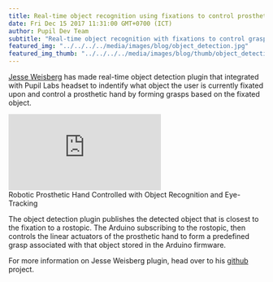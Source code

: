 ```yaml
--- 
title: Real-time object recognition using fixations to control prosthetic hand
date: Fri Dec 15 2017 11:31:00 GMT+0700 (ICT) 
author: Pupil Dev Team 
subtitle: "Real-time object recognition with fixations to control grasps of a robotic prosthetic hand..."
featured_img: "../../../../media/images/blog/object_detection.jpg"
featured_img_thumb: "../../../../media/images/blog/thumb/object_detection.jpg"
---
```


[Jesse Weisberg](https://github.com/jesseweisberg) has made real-time object detection plugin that integrated with Pupil Labs headset to indentify what object the user is currently fixated upon and control a prosthetic hand by forming grasps based on the fixated object.

<div class="Feature-video-container-16by9">
  <iframe class="Feature-video u-padTop--2" src="https://www.youtube.com/embed/MqqQnCbzryA?rel=0" frameborder="0" webkitallowfullscreen mozallowfullscreen allowfullscreen></iframe>
</div>

<div class="small u-padBottom--2">Robotic Prosthetic Hand Controlled with Object Recognition and Eye-Tracking</div>

The object detection plugin publishes the detected object that is closest to the fixation to a rostopic. The Arduino subscribing to the rostopic, then controls the linear actuators of the prosthetic hand to form a predefined grasp associated with that object stored in the Arduino firmware.

For more information on Jesse Weisberg plugin, head over to his [github](https://github.com/jesseweisberg/pupil) project.